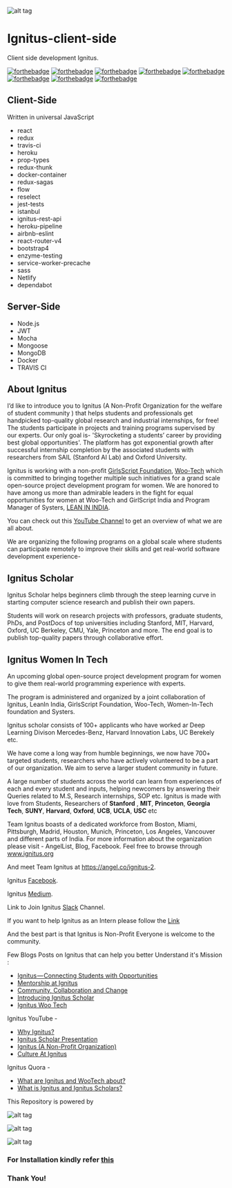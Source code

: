 ![alt tag](https://avatars0.githubusercontent.com/u/39058097?s=200&v=4)

# Ignitus-client-side

Client side development Ignitus.

[![forthebadge](https://forthebadge.com/images/badges/built-by-developers.svg)](https://forthebadge.com)
[![forthebadge](https://forthebadge.com/images/badges/powered-by-responsibility.svg)](https://forthebadge.com)
[![forthebadge](https://forthebadge.com/images/badges/built-with-love.svg)](https://forthebadge.com)
[![forthebadge](https://forthebadge.com/images/badges/check-it-out.svg)](https://forthebadge.com)
[![forthebadge](https://forthebadge.com/images/badges/uses-git.svg)](https://forthebadge.com)
[![forthebadge](https://forthebadge.com/images/badges/made-with-javascript.svg)](https://forthebadge.com)
[![forthebadge](https://forthebadge.com/images/badges/makes-people-smile.svg)](https://forthebadge.com)
[![forthebadge](https://forthebadge.com/images/badges/makes-people-smile.svg)](https://forthebadge.com)

## Client-Side
Written in universal JavaScript

* react
* redux
* travis-ci
* heroku
* prop-types
* redux-thunk
* docker-container
* redux-sagas
* flow
* reselect
* jest-tests
* istanbul
* ignitus-rest-api
* heroku-pipeline
* airbnb-eslint
* react-router-v4
* bootstrap4
* enzyme-testing
* service-worker-precache
* sass
* Netlify
* dependabot

## Server-Side
* Node.js
* JWT
* Mocha
* Mongoose
* MongoDB
* Docker
* TRAVIS CI

## About Ignitus

I’d like to introduce you to Ignitus (A Non-Profit Organization for the welfare of student community ) that helps students and professionals get handpicked top-quality global research and industrial internships, for free! The students participate in projects and training programs supervised by our experts.
Our only goal is- 'Skyrocketing a students’ career by providing best global opportunities'.
The platform has got exponential growth after successful internship completion by the associated students with researchers from SAIL (Stanford AI Lab) and Oxford University.

Ignitus is working with a non-profit [GirlsScript Foundation](http://girlscript.tech/), [Woo-Tech](https://wootechnology.github.io/Website/) which is committed to bringing together multiple such initiatives for a grand scale open-source project development program for women.
We are honored to have among us more than admirable leaders in the fight for equal opportunities for women at Woo-Tech and GirlScript India and Program Manager of Systers, [LEAN IN INDIA](https://www.leaninindia.com/).

You can check out this [YouTube Channel](https://www.youtube.com/channel/UCW2BmTcaghAmhELP4_RdRrw) to get an overview of what we are all about. 

We are organizing the following programs on a global scale where students can participate remotely to improve their skills and get real-world software development experience-

## Ignitus Scholar

Ignitus Scholar helps beginners climb through the steep learning curve in starting computer science research and publish their own papers.

Students will work on research projects with professors, graduate students, PhDs, and PostDocs of top universities including Stanford, MIT, Harvard, Oxford, UC Berkeley, CMU, Yale, Princeton and more. The end goal is to publish top-quality papers through collaborative effort.


## Ignitus Women In Tech
An upcoming global open-source project development program for women to give them real-world programming experience with experts.

The program is administered and organized by a joint collaboration of Ignitus, LeanIn India, GirlsScript Foundation, Woo-Tech, Women-In-Tech foundation and Systers. 

Ignitus scholar consists of 100+ applicants who have worked ar Deep Learning Divison Mercedes-Benz, Harvard Innovation Labs, UC Berekely etc.

We have come a long way from humble beginnings, we now have 700+ targeted students, researchers who have actively volunteered to be a part of our organization.
We aim to serve a larger student community in future.

A large number of students across the world can learn from experiences of each and every student and inputs, helping newcomers by answering their Queries related to M.S, Research internships, SOP etc.
Ignitus is made with love from Students, Researchers of **Stanford** , **MIT**, **Princeton**, **Georgia Tech**, **SUNY**, **Harvard**, **Oxford**, **UCB**, **UCLA**, **USC** etc

Team Ignitus boasts of a dedicated workforce from Boston, Miami, Pittsburgh, Madrid, Houston, Munich, Princeton, Los Angeles, Vancouver and different parts of India.
For more information about the organization please visit - AngelList, Blog, Facebook.
Feel free to browse through www.ignitus.org 

And meet Team Ignitus at https://angel.co/ignitus-2.

Ignitus [Facebook](https://www.facebook.com/Ignitus.org/).

Ignitus [Medium](https://medium.com/ignitus/ignitus-connecting-students-with-opportunities-61f08e19861c).

Link to Join Ignitus [Slack](https://goo.gl/YW2Ajr) Channel.

If you want to help Ignitus as an Intern please follow the [Link](https://angel.co/ignitus-2/jobs)

And the best part is that Ignitus is Non-Profit Everyone is welcome to the community.


Few Blogs Posts on Ignitus that can help you better Understand it's Mission :
* [Ignitus — Connecting Students with Opportunities](https://medium.com/ignitus/ignitus-connecting-students-with-opportunities-61f08e19861c)
* [Mentorship at Ignitus](https://medium.com/@afelio_22020/mentorship-at-ignitus-b4a4fabd2a3d)
* [Community, Collaboration and Change](https://medium.com/@rupaljain.1699/community-collaboration-and-change-b7f15867ae1e)
* [Introducing Ignitus Scholar](https://medium.com/@afelio_22020/introducing-ignitus-scholar-6b0c677ba9d7)
* [Ignitus Woo Tech](https://medium.com/@gargdeepika146/ignitus-woo-tech-d68e0174cc75)

Ignitus YouTube - 
* [Why Ignitus?](https://www.youtube.com/watch?v=bIR4xi1ZLvQ)
* [Ignitus Scholar Presentation](https://www.youtube.com/watch?v=P_01fzigkPs&t=270s)
* [Ignitus (A Non-Profit Organization)](https://www.youtube.com/watch?v=2IU_Paf2nF0)
* [Culture At Ignitus](https://www.youtube.com/watch?v=NhU-9cNM1h0)

Ignitus Quora - 
* [What are Ignitus and WooTech about?](https://www.quora.com/What-are-Ignitus-and-WooTech-about)
* [What is Ignitus and Ignitus Scholars?](https://www.quora.com/What-is-Ignitus-and-Ignitus-Scholars)

This Repository is powered by 

![alt tag](https://travis-ci.com/images/logos/TravisCI-Full-Color-light.png
)

![alt tag](http://i1.wp.com/seanshadmand.com/wp-content/uploads/2015/02/heroku-logo.jpg?resize=248%2C225
)

![alt tag](https://cdn-images-1.medium.com/max/788/1*lUNmBw_oyS2ADWqZs4DLOA.png)

### For Installation kindly refer [this](https://github.com/Ignitus/Ignitus-Client-Side-Development/blob/master/CONTRIBUTION.md)

### Thank You!
